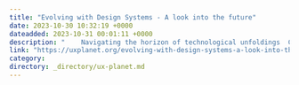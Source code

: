 ```yaml
---
title: "Evolving with Design Systems - A look into the future"
date: 2023-10-30 10:32:19 +0000
dateadded: 2023-10-31 00:01:11 +0000
description: "    Navigating the horizon of technological unfoldings  Continue reading on UX Planet »  "
link: "https://uxplanet.org/evolving-with-design-systems-a-look-into-the-future-5d9b435d90e1?source=rss----819cc2aaeee0---4"
category:
directory: _directory/ux-planet.md
---
```

